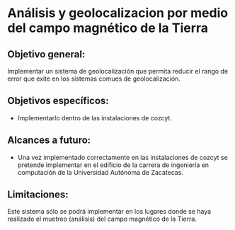 # Análisis y geolocalizacion por medio del campo magnético de la Tierra

## Objetivo general:
Implementar un sistema de geolocalización que permita reducir el rango de error que exite en los sistemas comues de geolocalización.

## Objetivos específicos:
- Implementarlo dentro de las instalaciones de cozcyt.

## Alcances a futuro:
* Una vez implementado correctamente  en las instalaciones de cozcyt se pretende implementar en el edificio de la carrera de ingeniería en computación de la Universidad Autónoma de Zacatecas.


## Limitaciones:
Este sistema sólo se podrá implementar en los lugares donde se haya realizado el muetreo (análisis) del campo magnético de la Tierra.














